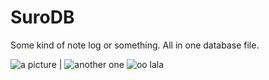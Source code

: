 
# SuroDB
Some kind of note log or something. All in one database file.

![a picture](https://i.imgur.com/2jlkUEj.png) | ![another one](https://i.imgur.com/KMbmjCM.png)
![oo lala](https://i.imgur.com/WZ9ET9A.png)
